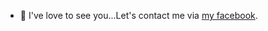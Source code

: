 - 💞️ I've love to see you...Let's contact me via
[my facebook](https://www.facebook.com/phanhien.le.54390).


<!---
hienlephan2003/hienlephan2003 is a ✨ special ✨ repository because its `README.md` (this file) appears on your GitHub profile.
You can click the Preview link to take a look at your changes.
--->
